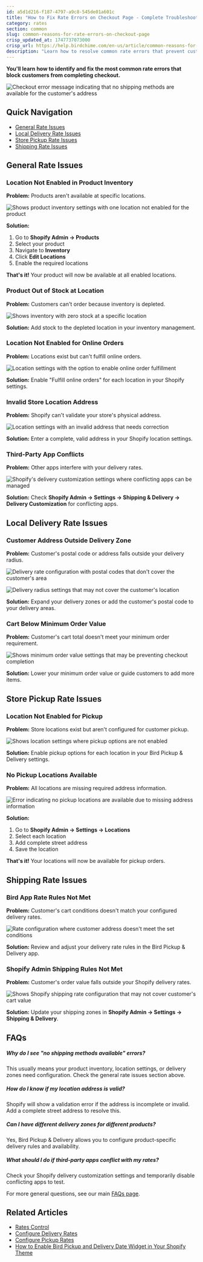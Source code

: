 ```yaml
---
id: a5d1d216-f187-4797-a9c8-545de01a601c
title: "How to Fix Rate Errors on Checkout Page - Complete Troubleshooting Guide"
category: rates
section: common
slug: common-reasons-for-rate-errors-on-checkout-page
crisp_updated_at: 1747737073000
crisp_url: https://help.birdchime.com/en-us/article/common-reasons-for-rate-errors-on-checkout-page-1iekz2h/
description: "Learn how to resolve common rate errors that prevent customers from completing checkout with Bird Pickup & Delivery"
---
```


**You'll learn how to identify and fix the most common rate errors that block customers from completing checkout.**

![Checkout error message indicating that no shipping methods are available for the customer's address](https://storage.crisp.chat/users/helpdesk/website/ca826b447482b000/image_1mqhgsj.png)

## Quick Navigation

- [General Rate Issues](#general-rate-issues)
- [Local Delivery Rate Issues](#local-delivery-rate-issues)
- [Store Pickup Rate Issues](#store-pickup-rate-issues)
- [Shipping Rate Issues](#shipping-rate-issues)

## General Rate Issues

### Location Not Enabled in Product Inventory

**Problem:** Products aren't available at specific locations.

![Shows product inventory settings with one location not enabled for the product](https://storage.crisp.chat/users/helpdesk/website/ca826b447482b000/screenshot-2024-03-07-at-10565_1sqpjr4.png)

**Solution:**
1. Go to **Shopify Admin → Products**
2. Select your product
3. Navigate to **Inventory**
4. Click **Edit Locations**
5. Enable the required locations

**That's it!** Your product will now be available at all enabled locations.

### Product Out of Stock at Location

**Problem:** Customers can't order because inventory is depleted.

![Shows inventory with zero stock at a specific location](https://storage.crisp.chat/users/helpdesk/website/ca826b447482b000/image_1iqowmq.png)

**Solution:** Add stock to the depleted location in your inventory management.

### Location Not Enabled for Online Orders

**Problem:** Locations exist but can't fulfill online orders.

![Location settings with the option to enable online order fulfillment](https://storage.crisp.chat/users/helpdesk/website/ca826b447482b000/screenshot-2024-03-08-at-12372_13ghji7.png)

**Solution:** Enable "Fulfill online orders" for each location in your Shopify settings.

### Invalid Store Location Address

**Problem:** Shopify can't validate your store's physical address.

![Location settings with an invalid address that needs correction](https://storage.crisp.chat/users/helpdesk/website/ca826b447482b000/screenshot-2024-03-07-at-11034_1rmr5e2.png)

**Solution:** Enter a complete, valid address in your Shopify location settings.

### Third-Party App Conflicts

**Problem:** Other apps interfere with your delivery rates.

![Shopify's delivery customization settings where conflicting apps can be managed](https://storage.crisp.chat/users/helpdesk/website/ca826b447482b000/image_60fi43.png)

**Solution:** Check **Shopify Admin → Settings → Shipping & Delivery → Delivery Customization** for conflicting apps.

## Local Delivery Rate Issues

### Customer Address Outside Delivery Zone

**Problem:** Customer's postal code or address falls outside your delivery radius.

![Delivery rate configuration with postal codes that don't cover the customer's area](https://storage.crisp.chat/users/helpdesk/website/ca826b447482b000/image_pnpdwc.png)

![Delivery radius settings that may not cover the customer's location](https://storage.crisp.chat/users/helpdesk/website/ca826b447482b000/image_1j2nhg2.png)

**Solution:** Expand your delivery zones or add the customer's postal code to your delivery areas.

### Cart Below Minimum Order Value

**Problem:** Customer's cart total doesn't meet your minimum order requirement.

![Shows minimum order value settings that may be preventing checkout completion](https://storage.crisp.chat/users/helpdesk/website/ca826b447482b000/image_1dkdp8b.png)

**Solution:** Lower your minimum order value or guide customers to add more items.

## Store Pickup Rate Issues

### Location Not Enabled for Pickup

**Problem:** Store locations exist but aren't configured for customer pickup.

![Shows location settings where pickup options are not enabled](https://storage.crisp.chat/users/helpdesk/website/ca826b447482b000/screenshot-2024-03-08-at-12355_21gzfr.png)

**Solution:** Enable pickup options for each location in your Bird Pickup & Delivery settings.

### No Pickup Locations Available

**Problem:** All locations are missing required address information.

![Error indicating no pickup locations are available due to missing address information](https://storage.crisp.chat/users/helpdesk/website/ca826b447482b000/image_kus95a.png)

**Solution:**
1. Go to **Shopify Admin → Settings → Locations**
2. Select each location
3. Add complete street address
4. Save the location

**That's it!** Your locations will now be available for pickup orders.

## Shipping Rate Issues

### Bird App Rate Rules Not Met

**Problem:** Customer's cart conditions doesn't match your configured delivery rates.

![Rate configuration where customer address doesn't meet the set conditions](https://storage.crisp.chat/users/helpdesk/website/ca826b447482b000/image_145ykz6.png)

**Solution:** Review and adjust your delivery rate rules in the Bird Pickup & Delivery app.

### Shopify Admin Shipping Rules Not Met

**Problem:** Customer's order value falls outside your Shopify delivery rates.

![Shows Shopify shipping rate configuration that may not cover customer's cart value](https://storage.crisp.chat/users/helpdesk/website/ca826b447482b000/image_14ituua.png)

**Solution:** Update your shipping zones in **Shopify Admin → Settings → Shipping & Delivery**.

## FAQs

##### Why do I see "no shipping methods available" errors?
This usually means your product inventory, location settings, or delivery zones need configuration. Check the general rate issues section above.

##### How do I know if my location address is valid?
Shopify will show a validation error if the address is incomplete or invalid. Add a complete street address to resolve this.

##### Can I have different delivery zones for different products?
Yes, Bird Pickup & Delivery allows you to configure product-specific delivery rules and availability.

##### What should I do if third-party apps conflict with my rates?
Check your Shopify delivery customization settings and temporarily disable conflicting apps to test.

For more general questions, see our main [FAQs page](https://help.birdchime.com/en-us/category/faqs-1ygmxau/).

## Related Articles

- [Rates Control](https://help.birdchime.com/en-us/article/rates-control-jjcrrp/)
- [Configure Delivery Rates](https://help.birdchime.com/en-us/article/configure-delivery-rates-1xbrder/)
- [Configure Pickup Rates](https://help.birdchime.com/en-us/article/configure-pickup-rates-1n7gumb/)
- [How to Enable Bird Pickup and Delivery Date Widget in Your Shopify Theme](https://help.birdchime.com/en-us/article/how-to-enable-bird-pickup-and-delivery-date-widget-in-your-shopify-theme-450cbp/)
